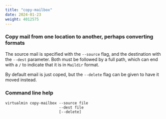 ```yaml
---
title: "copy-mailbox"
date: 2024-01-23
weight: 4012575
---
```


### Copy mail from one location to another, perhaps converting formats

The source mail is specified with the `--source` flag, and the destination with the `--dest` parameter. Both must be followed by a full path, which can end with a `/` to indicate that it is in `Maildir` format.

By default email is just coped, but the `--delete` flag can be given to have it moved instead.

### Command line help

```text
virtualmin copy-mailbox --source file
                        --dest file
                        [--delete]
```
